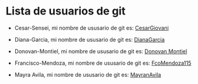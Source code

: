 # Lista de usuarios de git

- Cesar-Sensei, mi nombre de ususario de git es: [CesarGiovani](https://github.com/CesarGiovani)

- Diana-Garcia, mi nombre de ususario de git es: [DianaGarcia](https://github.com/DGC44/)

- Donovan-Montiel, mi nombre de ususario de git es: [Donovan Montiel](https://github.com/DMont97)
- Francisco-Mendoza, mi nombre de ususario de git es: [FcoMendoza115](https://github.com/FcoMendoza115)

- Mayra Avila, mi nombre de ususario de git es: [MayranAvila](https://github.com/MayranAvila)
